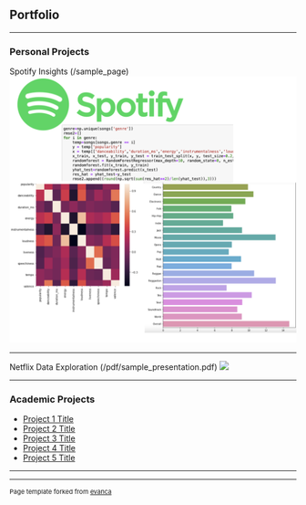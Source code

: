 ## Portfolio

---

### Personal Projects

Spotify Insights (/sample_page)
<img src="Spotify Porject thumbnail.png?raw=true"/>

---
Netflix Data Exploration (/pdf/sample_presentation.pdf)
<img src="images/dummy_thumbnail.jpg?raw=true"/>

---


### Academic Projects

- [Project 1 Title](http://example.com/)
- [Project 2 Title](http://example.com/)
- [Project 3 Title](http://example.com/)
- [Project 4 Title](http://example.com/)
- [Project 5 Title](http://example.com/)

---




---
<p style="font-size:11px">Page template forked from <a href="https://github.com/evanca/quick-portfolio">evanca</a></p>
<!-- Remove above link if you don't want to attibute -->
